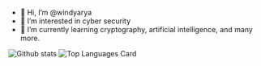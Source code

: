 - 👋 Hi, I’m @windyarya
- 👀 I’m interested in cyber security
- 🌱 I’m currently learning cryptography, artificial intelligence, and many more.

![Github stats](https://github-readme-stats.vercel.app/api?username=windyarya&theme=dark&show_icons=true&count_private=true)
![Top Languages Card](https://github-readme-stats.vercel.app/api/top-langs/?username=windyarya&layout=compact&theme=dark)
<!---
windyarya/windyarya is a ✨ special ✨ repository because its `README.md` (this file) appears on your GitHub profile.
You can click the Preview link to take a look at your changes.
--->
